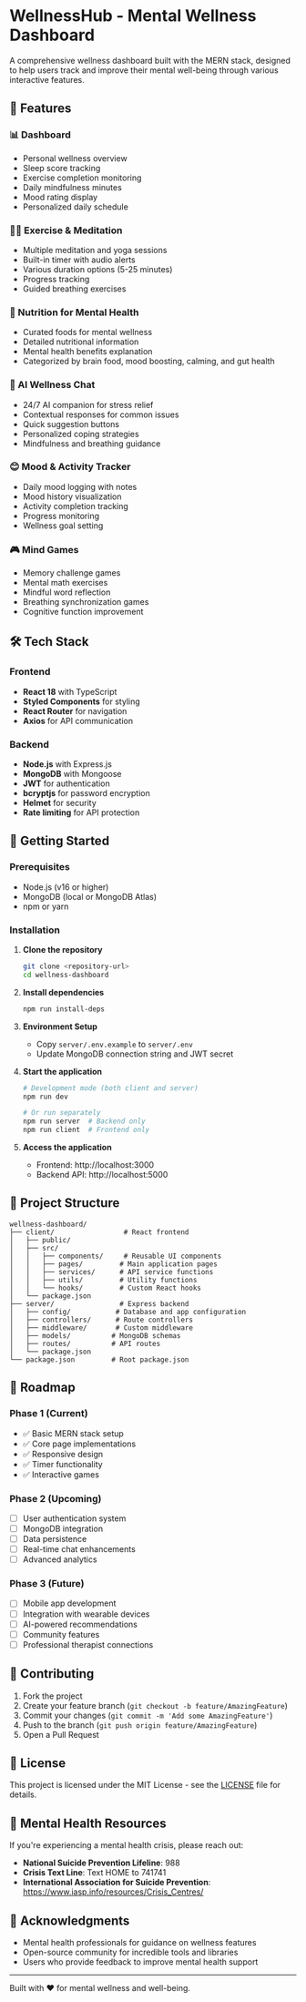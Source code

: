 # WellnessHub - Mental Wellness Dashboard

A comprehensive wellness dashboard built with the MERN stack, designed to help users track and improve their mental well-being through various interactive features.

## 🌟 Features

### 📊 Dashboard
- Personal wellness overview
- Sleep score tracking
- Exercise completion monitoring
- Daily mindfulness minutes
- Mood rating display
- Personalized daily schedule

### 🧘‍♀️ Exercise & Meditation
- Multiple meditation and yoga sessions
- Built-in timer with audio alerts
- Various duration options (5-25 minutes)
- Progress tracking
- Guided breathing exercises

### 🥗 Nutrition for Mental Health
- Curated foods for mental wellness
- Detailed nutritional information
- Mental health benefits explanation
- Categorized by brain food, mood boosting, calming, and gut health

### 💬 AI Wellness Chat
- 24/7 AI companion for stress relief
- Contextual responses for common issues
- Quick suggestion buttons
- Personalized coping strategies
- Mindfulness and breathing guidance

### 😊 Mood & Activity Tracker
- Daily mood logging with notes
- Mood history visualization
- Activity completion tracking
- Progress monitoring
- Wellness goal setting

### 🎮 Mind Games
- Memory challenge games
- Mental math exercises
- Mindful word reflection
- Breathing synchronization games
- Cognitive function improvement

## 🛠️ Tech Stack

### Frontend
- **React 18** with TypeScript
- **Styled Components** for styling
- **React Router** for navigation
- **Axios** for API communication

### Backend
- **Node.js** with Express.js
- **MongoDB** with Mongoose
- **JWT** for authentication
- **bcryptjs** for password encryption
- **Helmet** for security
- **Rate limiting** for API protection

## 🚀 Getting Started

### Prerequisites
- Node.js (v16 or higher)
- MongoDB (local or MongoDB Atlas)
- npm or yarn

### Installation

1. **Clone the repository**
   ```bash
   git clone <repository-url>
   cd wellness-dashboard
   ```

2. **Install dependencies**
   ```bash
   npm run install-deps
   ```

3. **Environment Setup**
   - Copy `server/.env.example` to `server/.env`
   - Update MongoDB connection string and JWT secret

4. **Start the application**
   ```bash
   # Development mode (both client and server)
   npm run dev
   
   # Or run separately
   npm run server  # Backend only
   npm run client  # Frontend only
   ```

5. **Access the application**
   - Frontend: http://localhost:3000
   - Backend API: http://localhost:5000

## 📁 Project Structure

```
wellness-dashboard/
├── client/                 # React frontend
│   ├── public/
│   ├── src/
│   │   ├── components/     # Reusable UI components
│   │   ├── pages/         # Main application pages
│   │   ├── services/      # API service functions
│   │   ├── utils/         # Utility functions
│   │   └── hooks/         # Custom React hooks
│   └── package.json
├── server/                # Express backend
│   ├── config/           # Database and app configuration
│   ├── controllers/      # Route controllers
│   ├── middleware/       # Custom middleware
│   ├── models/          # MongoDB schemas
│   ├── routes/          # API routes
│   └── package.json
└── package.json         # Root package.json
```

## 🎯 Roadmap

### Phase 1 (Current)
- ✅ Basic MERN stack setup
- ✅ Core page implementations
- ✅ Responsive design
- ✅ Timer functionality
- ✅ Interactive games

### Phase 2 (Upcoming)
- [ ] User authentication system
- [ ] MongoDB integration
- [ ] Data persistence
- [ ] Real-time chat enhancements
- [ ] Advanced analytics

### Phase 3 (Future)
- [ ] Mobile app development
- [ ] Integration with wearable devices
- [ ] AI-powered recommendations
- [ ] Community features
- [ ] Professional therapist connections

## 🤝 Contributing

1. Fork the project
2. Create your feature branch (`git checkout -b feature/AmazingFeature`)
3. Commit your changes (`git commit -m 'Add some AmazingFeature'`)
4. Push to the branch (`git push origin feature/AmazingFeature`)
5. Open a Pull Request

## 📝 License

This project is licensed under the MIT License - see the [LICENSE](LICENSE) file for details.

## 🧠 Mental Health Resources

If you're experiencing a mental health crisis, please reach out:
- **National Suicide Prevention Lifeline**: 988
- **Crisis Text Line**: Text HOME to 741741
- **International Association for Suicide Prevention**: https://www.iasp.info/resources/Crisis_Centres/

## 💪 Acknowledgments

- Mental health professionals for guidance on wellness features
- Open-source community for incredible tools and libraries
- Users who provide feedback to improve mental health support

---

Built with ❤️ for mental wellness and well-being.
